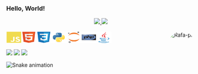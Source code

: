 ### Hello, World!

<div align="center">
  <a href="https://github.com/rafaelleitedasilva">
  <img height="150em" src="https://github-readme-stats.vercel.app/api?username=rafaelleitedasilva&show_icons=true&theme=tokyonight&include_all_commits=true&count_private=true"/>
  <img height="150em" src="https://github-readme-stats.vercel.app/api/top-langs/?username=rafaelleitedasilva&layout=compact&langs_count=7&theme=tokyonight"/>
  </a>
</div>  
  <div style="display: inline_block;" align="center" margin="auto"><br>
  <a style="text-decoration: none;" href="https://github.com/rafaelleitedasilva">
   <img align="left" alt="Rafael-Js" height="30" width="40" src="https://raw.githubusercontent.com/devicons/devicon/master/icons/javascript/javascript-plain.svg">
   <img align="left" alt="Rafael-HTML" height="30" width="40" src="https://raw.githubusercontent.com/devicons/devicon/master/icons/html5/html5-original.svg"> 
   <img align="left"  alt="Rafael-CSS" height="30" width="40" src="https://raw.githubusercontent.com/devicons/devicon/master/icons/css3/css3-original.svg">
   <img align="left" alt="Rafael-Python" height="30" width="40" src="https://raw.githubusercontent.com/devicons/devicon/master/icons/python/python-original.svg">
    <img align="left" alt="Rafael-Python" height="30" width="40" src="https://raw.githubusercontent.com/devicons/devicon/master/icons/jupyter/jupyter-original.svg">
    <img align="left" alt="Rafael-Python" height="30" width="40" src="https://raw.githubusercontent.com/devicons/devicon/master/icons/php/php-original.svg">
    <img align="left" alt="Rafael-Python" height="30" width="40" src="https://raw.githubusercontent.com/devicons/devicon/master/icons/java/java-original.svg">
  <img align="right" alt="Rafa-pic" height="150" style="border-radius:50px;" src="https://media.discordapp.net/attachments/944560303067242519/944568302624186368/ezgif.com-gif-maker.gif?width=676&height=676">
  </div>
  <br>
  
  ##
  
  <div>
  <a href="https://www.instagram.com/1car0_/" target="_blank"><img src="https://img.shields.io/badge/-Instagram-%23E4405F?style=for-the-badge&logo=instagram&logoColor=white" target="_blank"></a>
 <a href="mailto:rafael.leite.14@hotmail.com" target="_blank"><img src="https://img.shields.io/badge/Microsoft_Outlook-0078D4?style=for-the-badge&logo=microsoft-outlook&logoColor=white" target="_blank"></a> 
  <a href="https://www.linkedin.com/in/rafael-leite-da-silva-10654a222/" target="_blank"><img src="https://img.shields.io/badge/-LinkedIn-%230077B5?style=for-the-badge&logo=linkedin&logoColor=white" target="_blank"><a/>
    
  ![Snake animation](https://github.com/rafaelleitedasilva/rafaelleitedasilva/blob/output/github-contribution-grid-snake.svg)
    
  </div>
